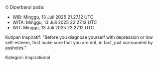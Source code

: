 ⏰ Diperbarui pada:
- WIB: Minggu, 13 Juli 2025 21.27.12 UTC
- WITA: Minggu, 13 Juli 2025 22.27.12 UTC
- WIT: Minggu, 13 Juli 2025 23.27.12 UTC

Kutipan Inspiratif:
"Before you diagnose yourself with depression or low self-esteem, first make sure that you are not, in fact, just surrounded by assholes."


Kategori: inspirational

